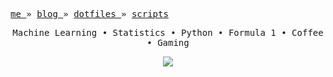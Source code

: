 <p align="left"> 
 <samp> 
   <a href="http://jiantingfeng.vip" display="inline-block"> me </a> »
   <a href="http://blog.jiantingfeng.vip" display="inline-block"> blog </a> »
   <a href="https://github.com/JiantingFeng/dotfiles" display="inline-block"> dotfiles </a> »
  <a href="https://github.com/JiantingFeng/scripts" display="inline-block"> scripts </a>
 </samp>
</p>
<p align="center">
  <samp>
   <span> Machine Learning </span> •
   <span> Statistics </span> •
   <span> Python </span> •
   <span> Formula 1 </span> •
   <span> Coffee </span> •
   <span> Gaming </span> 
  </samp>
</p>

<p align="center">
 <img src="https://leetcard.jacoblin.cool/gianting01?border=0&radius=20&ext=heatmap" />
</p>
